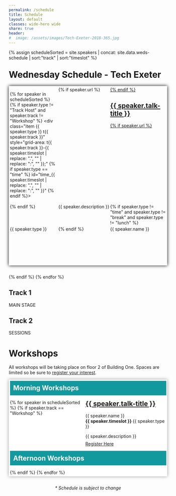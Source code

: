 ```yaml
---
permalink: /schedule
title: Schedule
layout: default
classes: wide-hero wide
share: true
header:
#  image: /assets/images/Tech-Exeter-2018-365.jpg
---
```

{% assign scheduleSorted = site.speakers | concat: site.data.weds-schedule | sort:"track" | sort:"timeslot" %}

<style type="text/css">
  #schedule {

    margin:1em 0em 2em;
    box-shadow:0px 0px 10px #000;
    padding:0.25em;
    display: grid;
    grid-gap: 0.2em;
    gap:0.2em;
    grid-template-areas:
      "t-0845 t123-0845 t123-0845"
      "thead t1head t2head"
      "t-0900 t123-0900 t123-0900"
      "t-0915 t123-0915 t123-0915"
      "t-0930 t1-0930 t2-0930"
      "t-0945 t1-0930 t2-0930"
      "t-1000 t123-1000 t123-1000"
      "t-1015 t1-1000 t2-1000"
      "t-1030 t1-1030 t2-1030"
      "t-1045 t1-1030 t2-1030"
      "t-1100 t1-1030 t2-1030"
      "t-1115 t1-1030 t2-1030"
      "t-1130 t123-1130 t123-1130"
      "t-1145 t1-1130 t2-1130"
      "t-1200 t1-1130 t2-1200"
      "t-1215 t1-1215 t2-1200"
      "t-1230 t1-1215 t2-1230"
      "t-1245 t1-1215 t2-1230"
      "t-1300 t123-1300 t123-1300"
      "t-1315 t123-1315 t123-1315"
      "t-1330 t123-1330 t123-1330"
      "t-1345 t123-1330 t123-1330"
      "t-1400 t1-1400 t2-1400"
      "t-1415 t1-1400 t2-1400"
      "t-1430 t1-1400 t2-1430"
      "t-1445 t1-1445 t2-1430"
      "t-1500 t1-1445 t2-1500"
      "t-1515 t1-1445 t2-1500"
      "t-1530 t123-1530 t123-1530"
      "t-1545 t123-1530 t123-1530"
      "t-1600 t123-1600 t123-1600"
      "t-1615 t1-1615 t2-1615"
      "t-1630 t1-1630 t2-1630"
      "t-1645 t1-1645 t2-1645"
      "t-1700 t123-1700 t123-1700"
      "t-1715 t123-1715 t123-1715"
      "t-1730 t123-1730 t123-1730"
      "t-1745 t123-1745 t123-1745"
      "t-1800 t123-1800 t123-1800"
      ". t- t- ";
  }
  #schedule .small-time {
    display:none;
  }

  @media screen and (max-width: 40em) {
      #schedule {

        box-shadow:none;
        padding:0px;

        grid-gap: 0px;
        gap:0px;
      }
      #schedule .time {
        display:none;
      }

      #schedule .small-time {
        display:inline-block;
      }
  }

 #workshops {

    margin:1em 0em 2em;
    background:#fff;
    box-shadow:0px 0px 10px #999;
    padding:0.25em;
    display: grid;
    grid-gap: 1em;
    gap:1em;
    grid-template-areas:
      "wmorning wmorning"
      "w1000 w1130"
      "wafternoon wafternoon"
      "w1400 w1445";
  }

  #workshops .description { 
    margin:1em 0em 0.5em;
  }
  #workshops .heading h2 { 
    background: #11999E;
    color: #fff;
    padding: 0.5em;
    margin:0px;
  }
  #workshops h2 { margin-top:0px; border-bottom:none; }

</style>


<div class="container">

<h1 style="margin-top:1em;">Wednesday Schedule - Tech Exeter</h1>

<div id="schedule">

  {% for speaker in scheduleSorted %}
  {% if speaker.type != "Track Host" and speaker.track != "Workshop" %}
    <div class="item {{ speaker.type }} t{{ speaker.track }}" style="grid-area: t{{ speaker.track }}-{{ speaker.timeslot | replace: ".", ""  | replace: ":", "" }};" {% if speaker.type == "time" %} id="time_{{ speaker.timeslot | replace: ".", ""  | replace: ":", "" }}" {% endif %}>
    <div class="small-time">{{ speaker.timeslot }} </div>
    {% if speaker.url %}
    <a href="{{ speaker.url }}">
    {% endif %}
    <h2>{{ speaker.talk-title }}</h2>
    {% if speaker.url %}
    </a>
    {% endif %}
    <div class="description">{{ speaker.description }}</div>
    {% if speaker.type != "time" and  speaker.type != "break" and speaker.type != "lunch" %}
    <div class="type"> {{ speaker.type }}</div>
    {% endif %}
    <div class="speaker">{{ speaker.name }}</div>
    </div>
    {% endif %}
  {% endfor %}

  <div class="item head t1" style="grid-area: t1head;" id="track_1">
  <h2>Track 1</h2>
  MAIN STAGE
  </div>
  <div class="item head t2" style="grid-area: t2head;" id="track_2">
  <h2>Track 2</h2>
  SESSIONS
  </div>

</div>

<h1>Workshops</h1>
All workshops will be taking place on floor 2 of Building One.
Spaces are limited so be sure to <a href="https://docs.google.com/forms/d/e/1FAIpQLSdhKUMymab32hHXFB-yqV-d1LaeXADM6LfdL0F9srh2Gfr5DA/viewform?usp=sf_link" target="_blank">register your interest</a>.
<div id="workshops">
  <div class="heading" style="grid-area: wmorning;">
  <h2>Morning Workshops</h2>
  </div>
  <div class="heading" style="grid-area: wafternoon;">
  <h2>Afternoon Workshops</h2>
  </div>
  {% for speaker in scheduleSorted %}
  {% if speaker.track == "Workshop" %}
  <div class="item workshop" style="grid-area: w{{ speaker.timeslot | replace: ".", ""  | replace: ":", "" }};">
  <a href="{{ speaker.url }}"><h2>{{ speaker.talk-title }}</h2></a>
  <div class="speaker">{{ speaker.name }}</div>
  <div class="type"><strong>{{ speaker.timeslot }} </strong> {{ speaker.type }}</div>
  <div class="description">{{ speaker.description }}</div>
  <a class="btn btn--primary" href="https://docs.google.com/forms/d/e/1FAIpQLSdhKUMymab32hHXFB-yqV-d1LaeXADM6LfdL0F9srh2Gfr5DA/viewform?usp=sf_link" target="_blank">Register Here</a>
  </div>
  {% endif %}
  {% endfor %}
</div>


<div style="text-align:center;"><em>* Schedule is subject to change</em></div>

</div>